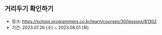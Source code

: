 ## 거리두기 확인하기

- 링크: https://school.programmers.co.kr/learn/courses/30/lessons/81302
- 기간: 2023.07.26 (수) ~ 2023.08.01 (화)
